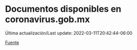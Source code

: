# Documentos disponibles en coronavirus.gob.mx

Última actualización/Last update: 2022-03-11T20:42:44-06:00

 [Fuente](https://coronavirus.gob.mx/)
